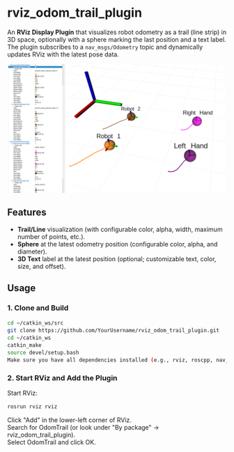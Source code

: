 # rviz_odom_trail_plugin

An **RViz Display Plugin** that visualizes robot odometry as a trail (line strip) in 3D space, optionally with a sphere marking the last position and a text label. The plugin subscribes to a `nav_msgs/Odometry` topic and dynamically updates RViz with the latest pose data.

<p align="center">
  <img src=".images/plugin_screenshot.png" alt="Plugin Screenshot" width="500"/>
</p>

## Features

- **Trail/Line** visualization (with configurable color, alpha, width, maximum number of points, etc.).
- **Sphere** at the latest odometry position (configurable color, alpha, and diameter).
- **3D Text** label at the latest position (optional; customizable text, color, size, and offset).

## Usage

### 1. Clone and Build

```bash
cd ~/catkin_ws/src
git clone https://github.com/YourUsername/rviz_odom_trail_plugin.git
cd ~/catkin_ws
catkin_make
source devel/setup.bash
Make sure you have all dependencies installed (e.g., rviz, roscpp, nav_msgs, etc.).
```

### 2. Start RViz and Add the Plugin

Start RViz:

```bash
rosrun rviz rviz
```

Click "Add" in the lower-left corner of RViz.  
Search for OdomTrail (or look under "By package" → rviz_odom_trail_plugin).  
Select OdomTrail and click OK.